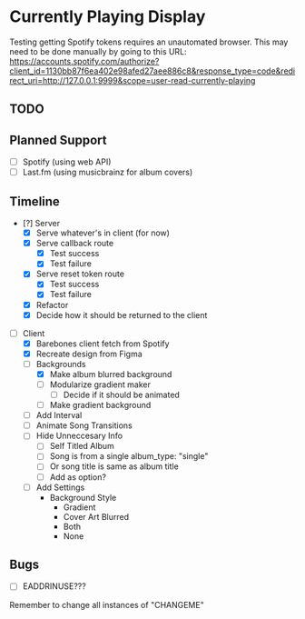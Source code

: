 # Currently Playing Display

Testing getting Spotify tokens requires an unautomated browser. This may need to be done manually by going to this URL:
https://accounts.spotify.com/authorize?client_id=1130bb87f6ea402e98afed27aee886c8&response_type=code&redirect_uri=http://127.0.0.1:9999&scope=user-read-currently-playing

## TODO

## Planned Support

- [ ] Spotify (using web API)
- [ ] Last.fm (using musicbrainz for album covers)

## Timeline

- [?] Server
  - [X] Serve whatever's in client (for now)
  - [X] Serve callback route
    - [X] Test success
    - [X] Test failure
  - [X] Serve reset token route
    - [X] Test success
    - [X] Test failure
  - [X] Refactor
  - [X] Decide how it should be returned to the client
- [ ] Client
  - [X] Barebones client fetch from Spotify
  - [X] Recreate design from Figma
  - [ ] Backgrounds
    - [X] Make album blurred background
    - [ ] Modularize gradient maker
      - [ ] Decide if it should be animated
    - [ ] Make gradient background
  - [ ] Add Interval
  - [ ] Animate Song Transitions
  - [ ] Hide Unneccesary Info
    - [ ] Self Titled Album
    - [ ] Song is from a single album_type: "single"
    - [ ] Or song title is same as album title
    - [ ] Add as option?
  - [ ] Add Settings
    - Background Style
      - Gradient
      - Cover Art Blurred
      - Both
      - None

## Bugs

- [ ] EADDRINUSE???

Remember to change all instances of "CHANGEME"
